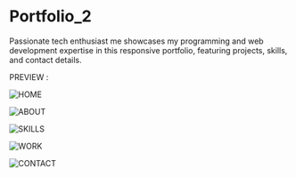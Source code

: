 # Portfolio_2
Passionate tech enthusiast me showcases my programming and web development expertise in this responsive portfolio, featuring projects, skills, and contact details.

PREVIEW :

![HOME](https://github.com/anurag7706/Portfolio_2/assets/75776424/7a6312c2-e691-4228-83e1-31936b4ee768)

![ABOUT](https://github.com/anurag7706/Portfolio_2/assets/75776424/c94e6892-fbcb-4840-aae7-06efadde3862)

![SKILLS](https://github.com/anurag7706/Portfolio_2/assets/75776424/ed86a69b-055b-4a2d-8f50-b0eb80e7b1e0)

![WORK](https://github.com/anurag7706/Portfolio_2/assets/75776424/8160b1e3-df55-48f4-8b0e-c4b9a52f5faa)

![CONTACT](https://github.com/anurag7706/Portfolio_2/assets/75776424/72771a10-6f92-4bdc-b3a4-727072dc9885)
